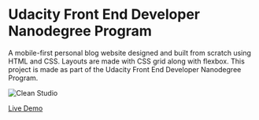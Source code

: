
# Udacity Front End Developer Nanodegree Program


A mobile-first personal blog website designed and built from scratch using HTML and CSS. Layouts are made with CSS grid along with flexbox. This project is made as part of the Udacity Front End Developer Nanodegree Program.

![Clean Studio](https://user-images.githubusercontent.com/47089511/109669175-290ae480-7b72-11eb-9510-8d6f72357851.png)

[Live Demo](https://storytell-blog.netlify.app/)
